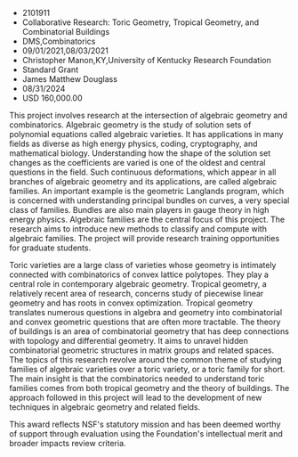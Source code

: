 
* 2101911
* Collaborative Research: Toric Geometry, Tropical Geometry, and Combinatorial Buildings
* DMS,Combinatorics
* 09/01/2021,08/03/2021
* Christopher Manon,KY,University of Kentucky Research Foundation
* Standard Grant
* James Matthew Douglass
* 08/31/2024
* USD 160,000.00

This project involves research at the intersection of algebraic geometry and
combinatorics. Algebraic geometry is the study of solution sets of polynomial
equations called algebraic varieties. It has applications in many fields as
diverse as high energy physics, coding, cryptography, and mathematical biology.
Understanding how the shape of the solution set changes as the coefficients are
varied is one of the oldest and central questions in the field. Such continuous
deformations, which appear in all branches of algebraic geometry and its
applications, are called algebraic families. An important example is the
geometric Langlands program, which is concerned with understanding principal
bundles on curves, a very special class of families. Bundles are also main
players in gauge theory in high energy physics. Algebraic families are the
central focus of this project. The research aims to introduce new methods to
classify and compute with algebraic families. The project will provide research
training opportunities for graduate students.

Toric varieties are a large class of varieties whose geometry is intimately
connected with combinatorics of convex lattice polytopes. They play a central
role in contemporary algebraic geometry. Tropical geometry, a relatively recent
area of research, concerns study of piecewise linear geometry and has roots in
convex optimization. Tropical geometry translates numerous questions in algebra
and geometry into combinatorial and convex geometric questions that are often
more tractable. The theory of buildings is an area of combinatorial geometry
that has deep connections with topology and differential geometry. It aims to
unravel hidden combinatorial geometric structures in matrix groups and related
spaces. The topics of this research revolve around the common theme of studying
families of algebraic varieties over a toric variety, or a toric family for
short. The main insight is that the combinatorics needed to understand toric
families comes from both tropical geometry and the theory of buildings. The
approach followed in this project will lead to the development of new techniques
in algebraic geometry and related fields.

This award reflects NSF's statutory mission and has been deemed worthy of
support through evaluation using the Foundation's intellectual merit and broader
impacts review criteria.
